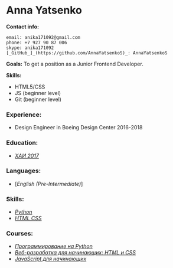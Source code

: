 # Anna Yatsenko

**Contact info:**

```
email: anika171092@gmail.com 
phone: +7 927 90 87 006 
skype: anika171092
[_GitHub_]_(https://github.com/AnnaYatsenkoS)_: AnnaYatsenkoS
```

**Goals:**
To get a position as a Junior Frontend Developer. 

**Skills:** 
- HTML5/CSS 
- JS (beginner level) 
- Git (beginner level)

### Experience:
* Design Engineer in Boeing Design Center 2016-2018

### Education:
* [_ХАИ 2017_](https://khai.edu/ua//)

### Languages:
* [_English (Pre-Intermediate)_]
### Skills:

* [_Python_](https://Stepik_Python_Courses)
* [_HTML CSS_](https://htmlacademy.ru/)

### Courses:

* [_Программирование на Python_](https://stepik.org/course/67)
* [_Веб-разработка для начинающих: HTML и CSS_](https://stepik.org/course/38218)
* [_JavaScript для начинающих_](https://stepik.org/course/2223)